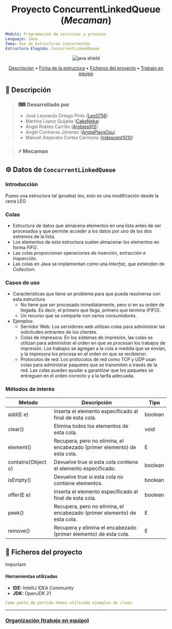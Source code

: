 <h1 align="center"> Proyecto ConcurrentLinkedQueue (<i>Mecaman</i>)</h1>

```yaml
Módulo: Programación de servicios y procesos
Lenguaje: Java
Tema: Uso de estructuras concurrentes
Estructura Elegida: ConcurrentLinkedQueue
```


<div align="center">
  <img alt="java shield" src="https://img.shields.io/badge/java-%23ED8B00.svg?style=for-the-badge&logo=openjdk&logoColor=white">
</div>

<p align="center">
  <a href="#-descripción">Descripción</a> •
  <a href="#-datos-de-concurrentlinkedqueue">Ficha de la estructura</a> •
  <a href="#-ficheros-del-proyecto">Ficheros del proyecto</a> •
  <a href="./collaboration.md">Trabajo en equipo</a>
</p>

## 📜 Descripción

> ### ⌨ Desarrollado por
>
> - José Leonardo Ortega Pinto ([Leo0756](https://github.com/leo0756))
> - Martina López Quijada ([CakeNeka](https://github.com/cakeneka))
> - Ángel Robles Carrillo ([Arobles912](https://github.com/Arobles912))
> - Ángel Contreras Jimenez ([AngiePlaysOsu](https://github.com/AngiePlaysOsu))
> - Manuel Alejandro Cortés Carmona ([Iridescent1010](https://github.com/Iridescent100))

> ### ⚡ Mecaman


## ⚙ Datos de `ConcurrentLinkedQueue`

### Introducción

Puees una estructura tal (prueba) leo, esto es una modificación desde la rama LEO

### Colas
 - Estructura de datos que almacena elementos en una lista antes de ser procesados y que permite acceder a los datos por uno de los dos extremos de la lista.
 - Los elementos de esta estructura suelen almacenar los elementos en forma *FIFO*.
 - Las colas proporcionan operaciones de inserción, extracción e inspección.
 - Las colas en Java se implementan como una *Interfaz*, que extienden de *Collection*.

### Casos de uso
  - Características que tiene un problema para que pueda resolverse con esta estructura
    - No tiene que ser procesado inmediatamente, pero sí en su orden de llegada. Es decir, el primero que llega, primero que termina (FIFO).
    - Un recurso que se comparte con varios consumidores.
  - Ejemplos:
    - Servidor Web: Los servidores web utilizan colas para administrar las solicitudes entrantes de los clientes.
    - Colas de impresora: En los sistemas de impresión, las colas se utilizan para administrar el orden en que se
      procesan los trabajos de impresión. Los trabajos se agregan a la cola a medida que se envían, y la impresora
      los procesa en el orden en que se recibieron.
    - Protocolos de red: Los protocolos de red como TCP y UDP usan colas para administrar paquetes que se transmiten
      a través de la red. Las colas pueden ayudar a garantizar que los paquetes se entreguen en el orden correcto y a la tarifa adecuada.

### Métodos de interés
| Metodo | Descripción | Tipo |
| --- | --- | --- |
| add(E e) | Inserta el elemento especificado al final de esta cola. | boolean | 
| clear() | Elimina todos los elementos de esta cola. | void | 
| element() | Recupera, pero no elimina, el encabezado (primer elemento) de esta cola. | E | 
| contains(Object o) | Devuelve true si esta cola contiene el elemento especificado. | boolean | 
| isEmpty() | Devuelve true si esta cola no contiene elementos. | boolean | 
| offer(E e) | Inserta el elemento especificado al final de esta cola. | boolean | 
| peek() | Recupera, pero no elimina, el encabezado (primer elemento) de esta cola. | E | 
| remove() | Recupera y elimina el encabezado (primer elemento) de esta cola. | E | 


## 📁 Ficheros del proyecto

> [!IMPORTANT]
> 
> #### Herramientas utilizadas
> 
> - **IDE:** IntelliJ IDEA Community
> - **JDK:** OpenJDK 21
> 
> ```yaml
> Como punto de partida hemos utilizado ejemplos de clase,  
> ```

---

### [Organización (trabajo en equipo)](collaboration.md)
